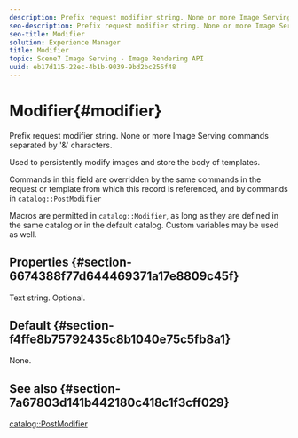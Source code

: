 ```yaml
---
description: Prefix request modifier string. None or more Image Serving commands separated by '&' characters.
seo-description: Prefix request modifier string. None or more Image Serving commands separated by '&' characters.
seo-title: Modifier
solution: Experience Manager
title: Modifier
topic: Scene7 Image Serving - Image Rendering API
uuid: eb17d115-22ec-4b1b-9039-9bd2bc256f48
---
```


# Modifier{#modifier}

Prefix request modifier string. None or more Image Serving commands separated by '&' characters.

 Used to persistently modify images and store the body of templates.

Commands in this field are overridden by the same commands in the request or template from which this record is referenced, and by commands in `catalog::PostModifier`

Macros are permitted in `catalog::Modifier`, as long as they are defined in the same catalog or in the default catalog. Custom variables may be used as well.

## Properties {#section-6674388f77d644469371a17e8809c45f}

Text string. Optional.

## Default {#section-f4ffe8b75792435c8b1040e75c5fb8a1}

None.

## See also {#section-7a67803d141b442180c418c1f3cff029}

[catalog::PostModifier](../../../../../../is-api/image-catalog/image-serving-api-ref/c-image-catalog-reference/c-image-svg-data-reference/c-image-data-reference/r-postmodifier-cat.md#reference-4bc3738a812b4e7c8a180e27bfbd770b) 
